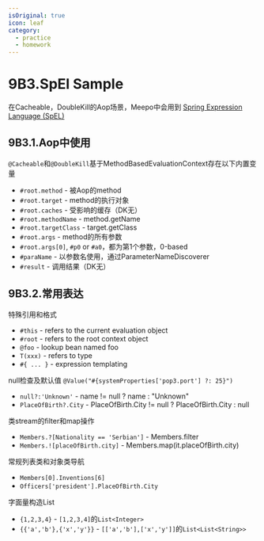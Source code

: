 ```yaml
---
isOriginal: true
icon: leaf
category:
  - practice
  - homework
---
```


# 9B3.SpEl Sample

在Cacheable，DoubleKill的Aop场景，Meepo中会用到
[Spring Expression Language (SpEL)](https://docs.spring.io/spring-framework/docs/current/reference/html/core.html#expressions)

## 9B3.1.Aop中使用

`@Cacheable`和`@DoubleKill`基于MethodBasedEvaluationContext存在以下内置变量

* `#root.method` - 被Aop的method
* `#root.target` - method的执行对象
* `#root.caches` - 受影响的缓存（DK无）
* `#root.methodName` - method.getName
* `#root.targetClass` - target.getClass
* `#root.args` - method的所有参数
* `#root.args[0]`, `#p0` or `#a0`，都为第1个参数，0-based
* `#paraName` - 以参数名使用，通过ParameterNameDiscoverer
* `#result` - 调用结果（DK无）

## 9B3.2.常用表达

特殊引用和格式

* `#this` - refers to the current evaluation object
* `#root` - refers to the root context object
* `@foo` - lookup bean named foo
* `T(xxx)` - refers to type
* `#{ ... }` - expression templating

null检查及默认值 `@Value("#{systemProperties['pop3.port'] ?: 25}")`

* `null?:'Unknown'` - name != null ? name : "Unknown"
* `PlaceOfBirth?.City` - PlaceOfBirth.City != null ? PlaceOfBirth.City : null

类stream的filter和map操作

* `Members.?[Nationality == 'Serbian']` - Members.filter
* `Members.![placeOfBirth.city]` - Members.map(it.placeOfBirth.city)

常规列表类和对象类导航

* `Members[0].Inventions[6]`
* `Officers['president'].PlaceOfBirth.City`

字面量构造List

* `{1,2,3,4}` - `[1,2,3,4]`的`List<Integer>`
* `{{'a','b'},{'x','y'}}` - `[['a','b'],['x','y']]`的`List<List<String>>`
